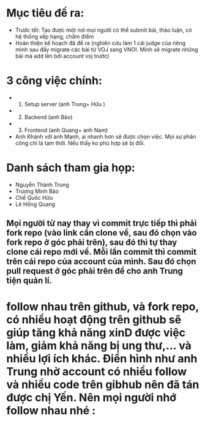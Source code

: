 Mục tiêu đề ra:
===============
- Trước tết: Tạo được một nơi mọi người có thể submit bài, thảo luận, có hệ thống xếp hạng, chấm điểm
- Hoàn thiện kế hoạch đã đề ra (nghiên cứu làm 1 cái judge của riêng mình sau đấy migrate các bài từ VOJ sang VNOI. Mình sẽ migrate những bài mà add lên bởi account voj trước)

3 công việc chính:
===============
- 1. Setup server (anh Trung+ Hữu )
- 2. Backend (anh Bảo)
- 3. Frontend (anh Quang+ anh Nam)
- Anh Khánh với anh Mạnh, ai nhanh hơn sẽ được chọn việc. Mọi sự phân công chỉ là tạm thời. Nếu thấy ko phù hợp sẽ bị đổi.

Danh sách tham gia họp:
============================
- Nguyễn Thành Trung
- Trương Minh Bảo
- Chế Quốc Hữu
- Lê Hồng Quang


## Mọi người từ nay thay vì commit trực tiếp thì phải fork repo (vào link cần clone về, sau đó chọn vào fork repo ở góc phải trên), sau đó thì tự thay clone cái repo mới về. Mỗi lần commit thì commit trên cái repo của account của mình. Sau đó chọn pull request ở góc phải trên để cho anh Trung tiện quản lí.


# follow nhau trên github, và fork repo, có nhiều hoạt động trên github sẽ giúp tăng khả năng xinD được việc làm, giảm khả năng bị ung thư,... và nhiều lợi ích khác. Điển hình như anh Trung nhờ account có nhiều follow và nhiều code trên gibhub nên đã tán được chị Yến. Nên mọi người nhớ follow nhau nhé :
